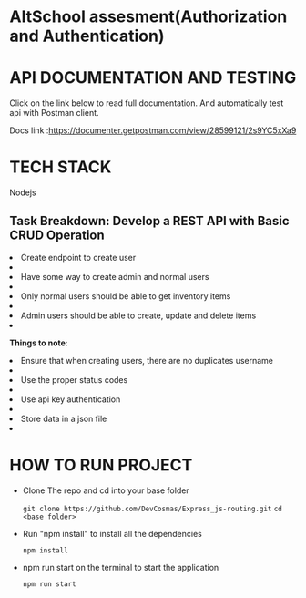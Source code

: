 # AltSchool assesment(Authorization and Authentication)

# API DOCUMENTATION AND TESTING
Click on the link below to read full documentation. And automatically test api with Postman client.

Docs link :https://documenter.getpostman.com/view/28599121/2s9YC5xXa9
# TECH STACK
Nodejs


## Task Breakdown: Develop a REST API with Basic CRUD Operation    
<li>Create endpoint to create user<li/>
<li>Have some way to create admin and normal users<li/>
<li>Only normal users should be able to get inventory items<li/>
<li>Admin users should be able to create, update and delete items<li/>

**Things to note**:
<li>Ensure that when creating users, there are no duplicates username<li/>
<li>Use the proper status codes<li/>
<li>Use api key authentication<li/>
<li>Store data in a json file<li/>

# HOW TO RUN PROJECT 
* Clone The repo and cd into your base folder

   ```git clone https://github.com/DevCosmas/Express_js-routing.git```
  ```cd <base folder>```
  
* Run "npm install" to install all the dependencies

   ```npm install```
  
* npm run start  on the terminal to start the application

   ```npm run start```
  

